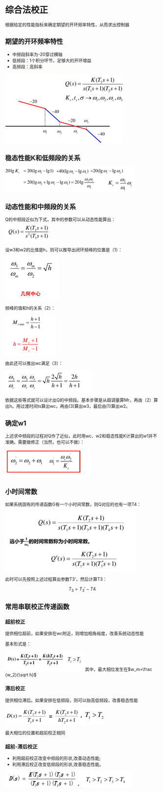 # 综合法校正

根据给定的性能指标来确定期望的开环频率特性，从而求出控制器

## 期望的开环频率特性
- 中频段斜率为-20穿过横轴
- 低频段：1个积分环节，足够大的开环增益
- 高频段：高斜率

![](_v_images/20200507144236431_1957501499.png)

## 稳态性能K和低频段的关系

![](_v_images/20200507151026530_1274390229.png)

## 动态性能和中频段的关系

Q的中频段近似为下式，其中的参数可以从动态性能算出：
![](_v_images/20200507154735727_1052808643.png)

设w3和w2的比值是h，则可以推导出闭环频峰的位置是（1）：

![](_v_images/20200507151630526_1421675744.png)

频峰的值和h的关系（2）：

![](_v_images/20200507151724481_859445946.png)

由此还可以推出wc满足（3）：

![](_v_images/20200507152056359_1226166620.png)

依据这些等式就可以设计出Q的中频段。基本步骤是从超调量算Mr，再由（2）算出h。用过渡时间ts算出wc，再由(3)算出w3，最后由(1)算出w2。

## 确定w1

上述求中频段的过程对Q作了近似，此时用wc、w2和稳态性能K计算出的w1并不准确，需要做修正（当然，也可以不做）：

![](_v_images/20200507154823251_2072983645.png)

## 小时间常数
如果系统固有的传递函数G有一个小时间常数，则Q对应的也有一项T4：

![](_v_images/20200507154424627_1624770630.png)

此时可以先按照上述过程算出参数T3‘，然后计算T3：

$$  
T_3=T_3'-T4
$$

## 常用串联校正传递函数

### 超前校正

提供相位超前，如果安排在wc附近，则增加相角裕度，改善系统动态性能

基本形式是：

![](_v_images/20200507160030318_1505702065.png)
其中，最大相位发生在$w_m=\frac {w_2}{\sqrt h}$

### 滞后校正

提供相位滞后。如果安排在低频段，则可以抬高低频段，改善稳态性能

![](_v_images/20200507160014251_791874358.png)

最大相位的位置和超前校正相同

### 超前-滞后校正

- 利用超前校正改变中频段的形状,改善动态性能;
- 利用滞后校正改变低频段的形状,改善稳态性能。

![](_v_images/20200507160208992_160346900.png)